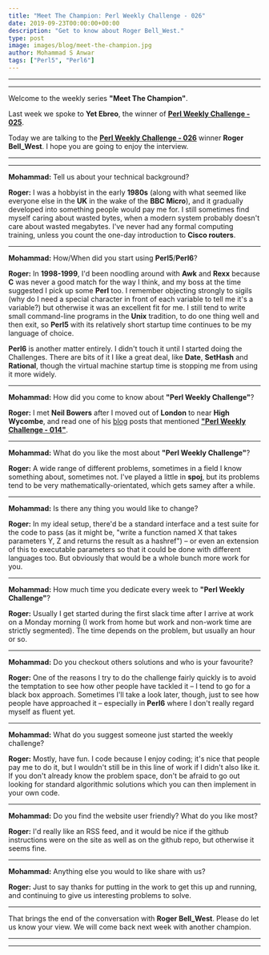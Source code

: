 ```yaml
---
title: "Meet The Champion: Perl Weekly Challenge - 026"
date: 2019-09-23T00:00:00+00:00
description: "Get to know about Roger Bell_West."
type: post
image: images/blog/meet-the-champion.jpg
author: Mohammad S Anwar
tags: ["Perl5", "Perl6"]
---
```

***
***

Welcome to the weekly series **"Meet The Champion"**.

Last week we spoke to **Yet Ebreo**, the winner of **[Perl Weekly Challenge - 025](/blog/meet-the-champion-025)**.

Today we are talking to the **[Perl Weekly Challenge - 026](/blog/perl-weekly-challenge-026)** winner **Roger Bell_West**. I hope you are going to enjoy the interview.

***
***

**Mohammad:** Tell us about your technical background?

**Roger:** I was a hobbyist in the early **1980s** (along with what seemed like everyone else in the **UK** in the wake of the **BBC Micro**), and it gradually developed into something people would pay me for. I still sometimes find myself caring about wasted bytes, when a modern system probably doesn't care about wasted megabytes. I've never had any formal computing training, unless you count the one-day introduction to **Cisco routers**.

***

**Mohammad:** How/When did you start using **Perl5**/**Perl6**?

**Roger:** In **1998-1999**, I'd been noodling around with **Awk** and **Rexx** because **C** was never a good match for the way I think, and my boss at the time suggested I pick up some **Perl** too. I remember objecting strongly to sigils (why do I need a special character in front of each variable to tell me it's a variable?) but otherwise it was an excellent fit for me. I still tend to write small command-line programs in the **Unix** tradition, to do one thing well and then exit, so **Perl5** with its relatively short startup time continues to be my language of choice.

**Perl6** is another matter entirely. I didn't touch it until I started doing the Challenges. There are bits of it I like a great deal, like **Date**, **SetHash** and **Rational**, though the virtual machine startup time is stopping me from using it more widely.

***

**Mohammad:** How did you come to know about **"Perl Weekly Challenge"**?

**Roger:** I met **Neil Bowers** after I moved out of **London** to near **High Wycombe**, and read one of his [blog](http://neilb.org/2019/06/24/additional-challenge-14.html) posts that mentioned **["Perl Weekly Challenge - 014"](https://perlweeklychallenge.org/blog/perl-weekly-challenge-014/)**.

***

**Mohammad:** What do you like the most about **"Perl Weekly Challenge"**?

**Roger:** A wide range of different problems, sometimes in a field I know something about, sometimes not. I've played a little in **spoj**, but its problems tend to be very mathematically-orientated, which gets samey after a while.

***

**Mohammad:** Is there any thing you would like to change?

**Roger:** In my ideal setup, there'd be a standard interface and a test suite for the code to pass (as it might be, "write a function named X that takes parameters Y, Z and returns the result as a hashref") – or even an extension of this to executable parameters so that it could be done with different languages too. But obviously that would be a whole bunch more work for you.

***

**Mohammad:** How much time you dedicate every week to **"Perl Weekly Challenge"**?

**Roger:** Usually I get started during the first slack time after I arrive at work on a Monday morning (I work from home but work and non-work time are strictly segmented). The time depends on the problem, but usually an hour or so.

***

**Mohammad:** Do you checkout others solutions and who is your favourite?

**Roger:** One of the reasons I try to do the challenge fairly quickly is to avoid the temptation to see how other people have tackled it – I tend to go for a black box approach. Sometimes I'll take a look later, though, just to see how people have approached it – especially in **Perl6** where I don't really regard myself as fluent yet.

***

**Mohammad:** What do you suggest someone just started the weekly challenge?

**Roger:** Mostly, have fun. I code because I enjoy coding; it's nice that people pay me to do it, but I wouldn't still be in this line of work if I didn't also like it. If you don't already know the problem space, don't be afraid to go out looking for standard algorithmic solutions which you can then implement in your own code.

***

**Mohammad:** Do you find the website user friendly? What do you like most?

**Roger:** I'd really like an RSS feed, and it would be nice if the github instructions were on the site as well as on the github repo, but otherwise it seems fine.

***

**Mohammad:** Anything else you would to like share with us?

**Roger:** Just to say thanks for putting in the work to get this up and running, and continuing to give us interesting problems to solve.

***

That brings the end of the conversation with **Roger Bell_West**. Please do let us know your view. We will come back next week with another champion.

***
***
